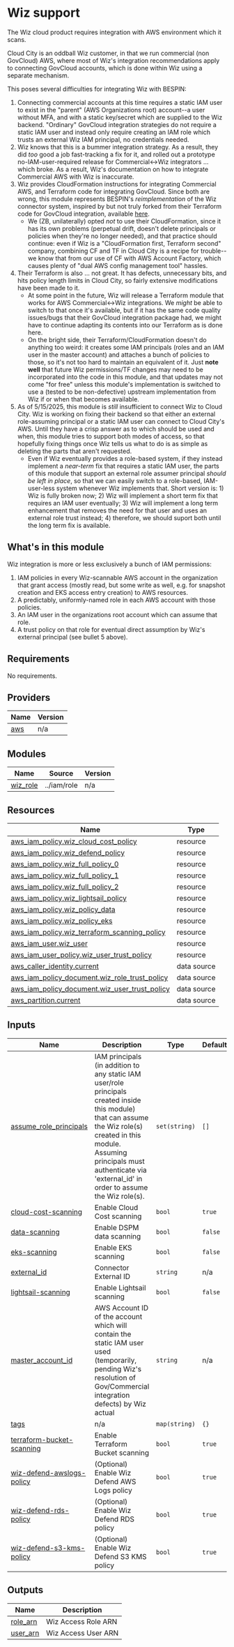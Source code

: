 # Wiz support

The Wiz cloud product requires integration with AWS environment which it scans. 

Cloud City is an oddball Wiz customer, in that we run commercial (non GovCloud) AWS, where most of Wiz's integration recommendations apply to connecting GovCloud accounts, which is done within Wiz using a separate mechanism.

This poses several difficulties for integrating Wiz with BESPIN:

1. Connecting commercial accounts at this time requires a static IAM user to exist in the "parent" (AWS Organizations root) account--a user without MFA, and with a static key/secret which are supplied to the Wiz backend. "Ordinary" GovCloud integration strategies do not require a static IAM user and instead only require creating an IAM role which trusts an external Wiz IAM principal, no credentials needed.
2. Wiz knows that this is a bummer integration strategy. As a result, they did *too* good a job fast-tracking a fix for it, and rolled out a prototype no-IAM-user-required release for Commercial<->Wiz integrators ... which broke. As a result, Wiz's documentation on how to integrate Commercial AWS with Wiz is inaccurate.
3. Wiz provides CloudFormation instructions for integrating Commercial AWS, and Terraform code for integrating GovCloud. Since both are wrong, this module represents BESPIN's *reimplementation* of the Wiz connector system, inspired by but not truly forked from their Terraform code for GovCloud integration, available [here](https://wizio-public-fedramp.s3-us-gov-west-1.amazonaws.com/deployment-v2/aws/wiz-aws-native-terraform-terraform-module.zip).
    - We (ZB, unilaterally) opted *not* to use their CloudFormation, since it has its own problems (perpetual drift, doesn't delete principals or policies when they're no longer needed), and that practice should continue: even if Wiz is a "CloudFormation first, Terraform second" company, combining CF and TF in Cloud City is a recipe for trouble--we know that from our use of CF with AWS Account Factory, which causes plenty of "dual AWS config management tool" hassles.
4. Their Terraform is also ... not great. It has defects, unnecessary bits, and hits policy length limits in Cloud City, so fairly extensive modifications have been made to it.
    - At some point in the future, Wiz will release a Terraform module that works for AWS Commercial<->Wiz integrations. We *might* be able to switch to that once it's available, but if it has the same code quality issues/bugs that their GovCloud integration package had, we might have to continue adapting its contents into our Terraform as is done here.
    - On the bright side, their Terraform/CloudFormation doesn't do anything too weird: it creates some IAM principals (roles and an IAM user in the master account) and attaches a bunch of policies to those, so it's not too hard to maintain an equivalent of it. Just **note well** that future Wiz permissions/TF changes may need to be incorporated into the code in this module, and that updates may not come "for free" unless this module's implementation is switched to use a (tested to be non-defective) upstream implementation from Wiz if or when that becomes available.
5. As of 5/15/2025, this module is *still* insufficient to connect Wiz to Cloud City. Wiz is working on fixing their backend so that either an external role-assuming principal or a static IAM user can connect to Cloud City's AWS. Until they have a crisp answer as to which should be used and when, this module tries to support both modes of access, so that hopefully fixing things once Wiz tells us what to do is as simple as deleting the parts that aren't requested.
    - Even if Wiz eventually provides a role-based system, if they instead implement a *near-term* fix that requires a static IAM user, the parts of this module that support an external role assumer principal *should be left in place*, so that we can easily switch to a role-based, IAM-user-less system whenever Wiz implements that. Short version is: 1) Wiz is fully broken now; 2) Wiz will implement a short term fix that requires an IAM user eventually; 3) Wiz will implement a long term enhancement that removes the need for that user and uses an external role trust instead; 4) therefore, we should suport both until the long term fix is available.

## What's in this module

Wiz integration is more or less exclusively a bunch of IAM permissions:
1. IAM policies in every Wiz-scannable AWS account in the organization that grant access (mostly read, but some write as well, e.g. for snapshot creation and EKS access entry creation) to AWS resources.
2. A predictably, uniformly-named role in each AWS account with those policies.
3. An IAM user in the organizations root account which can assume that role.
4. A trust policy on that role for eventual direct assumption by Wiz's external principal (see bullet 5 above).

<!-- BEGIN_TF_DOCS -->
## Requirements

No requirements.

## Providers

| Name | Version |
|------|---------|
| <a name="provider_aws"></a> [aws](#provider\_aws) | n/a |

## Modules

| Name | Source | Version |
|------|--------|---------|
| <a name="module_wiz_role"></a> [wiz\_role](#module\_wiz\_role) | ../iam/role | n/a |

## Resources

| Name | Type |
|------|------|
| [aws_iam_policy.wiz_cloud_cost_policy](https://registry.terraform.io/providers/hashicorp/aws/latest/docs/resources/iam_policy) | resource |
| [aws_iam_policy.wiz_defend_policy](https://registry.terraform.io/providers/hashicorp/aws/latest/docs/resources/iam_policy) | resource |
| [aws_iam_policy.wiz_full_policy_0](https://registry.terraform.io/providers/hashicorp/aws/latest/docs/resources/iam_policy) | resource |
| [aws_iam_policy.wiz_full_policy_1](https://registry.terraform.io/providers/hashicorp/aws/latest/docs/resources/iam_policy) | resource |
| [aws_iam_policy.wiz_full_policy_2](https://registry.terraform.io/providers/hashicorp/aws/latest/docs/resources/iam_policy) | resource |
| [aws_iam_policy.wiz_lightsail_policy](https://registry.terraform.io/providers/hashicorp/aws/latest/docs/resources/iam_policy) | resource |
| [aws_iam_policy.wiz_policy_data](https://registry.terraform.io/providers/hashicorp/aws/latest/docs/resources/iam_policy) | resource |
| [aws_iam_policy.wiz_policy_eks](https://registry.terraform.io/providers/hashicorp/aws/latest/docs/resources/iam_policy) | resource |
| [aws_iam_policy.wiz_terraform_scanning_policy](https://registry.terraform.io/providers/hashicorp/aws/latest/docs/resources/iam_policy) | resource |
| [aws_iam_user.wiz_user](https://registry.terraform.io/providers/hashicorp/aws/latest/docs/resources/iam_user) | resource |
| [aws_iam_user_policy.wiz_user_trust_policy](https://registry.terraform.io/providers/hashicorp/aws/latest/docs/resources/iam_user_policy) | resource |
| [aws_caller_identity.current](https://registry.terraform.io/providers/hashicorp/aws/latest/docs/data-sources/caller_identity) | data source |
| [aws_iam_policy_document.wiz_role_trust_policy](https://registry.terraform.io/providers/hashicorp/aws/latest/docs/data-sources/iam_policy_document) | data source |
| [aws_iam_policy_document.wiz_user_trust_policy](https://registry.terraform.io/providers/hashicorp/aws/latest/docs/data-sources/iam_policy_document) | data source |
| [aws_partition.current](https://registry.terraform.io/providers/hashicorp/aws/latest/docs/data-sources/partition) | data source |

## Inputs

| Name | Description | Type | Default | Required |
|------|-------------|------|---------|:--------:|
| <a name="input_assume_role_principals"></a> [assume\_role\_principals](#input\_assume\_role\_principals) | IAM principals (in addition to any static IAM user/role principals created inside this module) that can assume the Wiz role(s) created in this module. Assuming principals must authenticate via 'external\_id' in order to assume the Wiz role(s). | `set(string)` | `[]` | no |
| <a name="input_cloud-cost-scanning"></a> [cloud-cost-scanning](#input\_cloud-cost-scanning) | Enable Cloud Cost scanning | `bool` | `true` | no |
| <a name="input_data-scanning"></a> [data-scanning](#input\_data-scanning) | Enable DSPM data scanning | `bool` | `false` | no |
| <a name="input_eks-scanning"></a> [eks-scanning](#input\_eks-scanning) | Enable EKS scanning | `bool` | `false` | no |
| <a name="input_external_id"></a> [external\_id](#input\_external\_id) | Connector External ID | `string` | n/a | yes |
| <a name="input_lightsail-scanning"></a> [lightsail-scanning](#input\_lightsail-scanning) | Enable Lightsail scanning | `bool` | `false` | no |
| <a name="input_master_account_id"></a> [master\_account\_id](#input\_master\_account\_id) | AWS Account ID of the account which will contain the static IAM user used (temporarily, pending Wiz's resolution of Gov/Commercial integration defects) by Wiz actual | `string` | n/a | yes |
| <a name="input_tags"></a> [tags](#input\_tags) | n/a | `map(string)` | `{}` | no |
| <a name="input_terraform-bucket-scanning"></a> [terraform-bucket-scanning](#input\_terraform-bucket-scanning) | Enable Terraform Bucket scanning | `bool` | `true` | no |
| <a name="input_wiz-defend-awslogs-policy"></a> [wiz-defend-awslogs-policy](#input\_wiz-defend-awslogs-policy) | (Optional) Enable Wiz Defend AWS Logs policy | `bool` | `true` | no |
| <a name="input_wiz-defend-rds-policy"></a> [wiz-defend-rds-policy](#input\_wiz-defend-rds-policy) | (Optional) Enable Wiz Defend RDS policy | `bool` | `true` | no |
| <a name="input_wiz-defend-s3-kms-policy"></a> [wiz-defend-s3-kms-policy](#input\_wiz-defend-s3-kms-policy) | (Optional) Enable Wiz Defend S3 KMS policy | `bool` | `true` | no |

## Outputs

| Name | Description |
|------|-------------|
| <a name="output_role_arn"></a> [role\_arn](#output\_role\_arn) | Wiz Access Role ARN |
| <a name="output_user_arn"></a> [user\_arn](#output\_user\_arn) | Wiz Access User ARN |
<!-- END_TF_DOCS -->